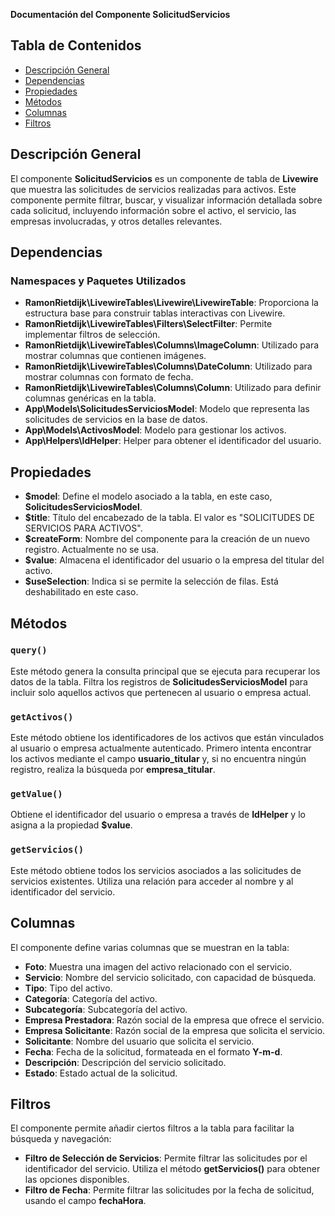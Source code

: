 **Documentación del Componente SolicitudServicios**

## Tabla de Contenidos
- [Descripción General](#descripción-general)
- [Dependencias](#dependencias)
- [Propiedades](#propiedades)
- [Métodos](#métodos)
- [Columnas](#columnas)
- [Filtros](#filtros)

## Descripción General
El componente **SolicitudServicios** es un componente de tabla de **Livewire** que muestra las solicitudes de servicios realizadas para activos. Este componente permite filtrar, buscar, y visualizar información detallada sobre cada solicitud, incluyendo información sobre el activo, el servicio, las empresas involucradas, y otros detalles relevantes.

## Dependencias
### Namespaces y Paquetes Utilizados
- **RamonRietdijk\LivewireTables\Livewire\LivewireTable**: Proporciona la estructura base para construir tablas interactivas con Livewire.
- **RamonRietdijk\LivewireTables\Filters\SelectFilter**: Permite implementar filtros de selección.
- **RamonRietdijk\LivewireTables\Columns\ImageColumn**: Utilizado para mostrar columnas que contienen imágenes.
- **RamonRietdijk\LivewireTables\Columns\DateColumn**: Utilizado para mostrar columnas con formato de fecha.
- **RamonRietdijk\LivewireTables\Columns\Column**: Utilizado para definir columnas genéricas en la tabla.
- **App\Models\SolicitudesServiciosModel**: Modelo que representa las solicitudes de servicios en la base de datos.
- **App\Models\ActivosModel**: Modelo para gestionar los activos.
- **App\Helpers\IdHelper**: Helper para obtener el identificador del usuario.

## Propiedades
- **\$model**: Define el modelo asociado a la tabla, en este caso, **SolicitudesServiciosModel**.
- **\$title**: Título del encabezado de la tabla. El valor es "SOLICITUDES DE SERVICIOS PARA ACTIVOS".
- **\$createForm**: Nombre del componente para la creación de un nuevo registro. Actualmente no se usa.
- **\$value**: Almacena el identificador del usuario o la empresa del titular del activo.
- **\$useSelection**: Indica si se permite la selección de filas. Está deshabilitado en este caso.

## Métodos
### `query()`
Este método genera la consulta principal que se ejecuta para recuperar los datos de la tabla. Filtra los registros de **SolicitudesServiciosModel** para incluir solo aquellos activos que pertenecen al usuario o empresa actual.

### `getActivos()`
Este método obtiene los identificadores de los activos que están vinculados al usuario o empresa actualmente autenticado. Primero intenta encontrar los activos mediante el campo **usuario_titular** y, si no encuentra ningún registro, realiza la búsqueda por **empresa_titular**.

### `getValue()`
Obtiene el identificador del usuario o empresa a través de **IdHelper** y lo asigna a la propiedad **\$value**.

### `getServicios()`
Este método obtiene todos los servicios asociados a las solicitudes de servicios existentes. Utiliza una relación para acceder al nombre y al identificador del servicio.

## Columnas
El componente define varias columnas que se muestran en la tabla:
- **Foto**: Muestra una imagen del activo relacionado con el servicio.
- **Servicio**: Nombre del servicio solicitado, con capacidad de búsqueda.
- **Tipo**: Tipo del activo.
- **Categoría**: Categoría del activo.
- **Subcategoría**: Subcategoría del activo.
- **Empresa Prestadora**: Razón social de la empresa que ofrece el servicio.
- **Empresa Solicitante**: Razón social de la empresa que solicita el servicio.
- **Solicitante**: Nombre del usuario que solicita el servicio.
- **Fecha**: Fecha de la solicitud, formateada en el formato **Y-m-d**.
- **Descripción**: Descripción del servicio solicitado.
- **Estado**: Estado actual de la solicitud.

## Filtros
El componente permite añadir ciertos filtros a la tabla para facilitar la búsqueda y navegación:
- **Filtro de Selección de Servicios**: Permite filtrar las solicitudes por el identificador del servicio. Utiliza el método **getServicios()** para obtener las opciones disponibles.
- **Filtro de Fecha**: Permite filtrar las solicitudes por la fecha de solicitud, usando el campo **fechaHora**.

